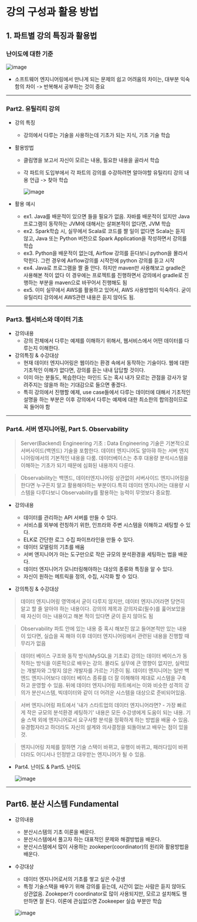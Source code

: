 # 강의 구성과 활용 방법   

## 1. 파트별 강의 특징과 활용법  

### 난이도에 대한 기준   

![image](https://user-images.githubusercontent.com/92377162/230763069-33eabccb-8e3b-4688-a46c-44ab5495db44.png)   
- 소프트웨어 엔지니어링에서 만나게 되는 문제의 쉽고 어려움의 차이는, 대부분 익숙함의 차이 -> 반복해서 공부하는 것이 중요   

---   

### Part2. 유틸리티 강의   
   
- 강의 특징
    - 강의에서 다루는 기술을 사용하는데 기초가 되는 지식, 기초 기술 학습
- 활용방법
    - 클림명을 보고서 자신이 모르는 내용, 필요한 내용을 골라서 학습
    - 각 파트의 도입부에서 각 파트의 강의를 수강하려면 알아야할 유틸리티 강의 내용 언급 -> 찾아 학습   

        ![image](https://user-images.githubusercontent.com/92377162/230762675-07e9cae8-9002-44bf-9c14-b59bfc2d507a.png)

- 활용 예시
    - ex1. Java를 배운적이 있으면 들을 필요가 없음. 자바를 배운적이 있지만 Java 프로그램이 동작하는 JVM에 대해서는 살펴본적이 없다면, JVM 학습
    - ex2. Spark학습 시, 실무에서 Scala로 코드를 짤 일이 없다면 Scala는 듣지 않고, Java 또는 Python 버전으로 Spark Application을 작성하면서 강의를 학습
    - ex3. Python을 배운적이 없는데, Airflow 강의를 듣다보니 python을 몰라서 막힌다. 그런 경우에 Airflow강의를 시작전에 python 강의를 듣고 시작
    - ex4. Java로 프로그램을 짤 줄 안다. 하지만 maven만 사용해보고 gradle은 사용해본 적이 없다 이 경우에는 프로젝트를 진행하면서 강의에서 gradle로 진행하는 부분을 maven으로 바꾸어서 진행해도 됨
    - ex5. 이미 실무에서 AWS를 활용하고 있어서, AWS 사용방법이 익숙하다. 굳이 유틸리티 강의에서 AWS관련 내용은 듣지 않아도 됨.

---   

### Part3. 웹서비스와 데이터 기초   
  
- 강의내용
    - 강의 전체에서 다루는 예제를 이해하기 위해서, 웹서비스에서 어떤 데이터를 다루는지 이해한다.
- 강의특징 & 수강대상
    - 현재 데이터 엔지니어링은 웹이라는 환경 속에서 동작하는 기술이다. 웹에 대한 기초적인 이해가 없다면, 강의를 듣는 내내 답답할 것이다.
    - 이미 아는 분들도, 복습한다는 마인드 도는 혹시 내가 모르는 관점을 강사가 알려주지는 않을까 하는 기대감으로 들으면 좋겠다.
    - 특히 강의에서 진행할 예제, use case들에서 다루는 데이터에 대해서 기초적인 설명을 하는 부분은 이후 강의에서 다루는 예제에 대한 최소한의 합의점이므로 꼭 들어야 함

---   

### Part4. 서버 엔지니어링, Part 5. Observability 

> Server(Backend) Engineering 기초 : Data Engineering 기술은 기본적으로 서버사이드(백엔드) 기술을 포함한다. 데이터 엔지니어도 알아햐 하는 서버 엔지니어링에서의 기본적인 내용을 다룸. 데이터베이스는 추후 대용량 분석시스템을 이해하는 기초가 되기 때문에 심화된 내용까지 다룬다.   

> Observability는 백엔드, 데이터엔지니어링 상관없이 서버사이드 엔지니어링을 한다면 누구든지 알고 활용해야하는 부분이다.특히 데이터 엔지니어는 대용량 시스템을 다루다보니 Observability를 활용하는 능력이 무엇보다 중요함.   

- 강의내용 
    - 데이터를 관리하는 API 서버를 만들 수 있다.
    - 서비스를 외부에 런칭하기 위한, 인프라와 주변 시스템을 이해하고 세팅할 수 있다.
    - ELK로 간단한 로그 수집 파이프라인을 만들 수 있다.
    - 데이터 모델링의 기초를 배움
    - 서버 엔지니어가 아는 도구만으로 작은 규모의 분석환경을 세팅하는 법을 배운다.
    - 데이터 엔지니어가 모니터링해야하는 대상의 종류와 특징을 알 수 있다.
    - 자신이 원하는 메트릭을 정의, 수집, 시각화 할 수 있다.

- 강의특징 & 수강대상

> 데이터 엔지니어링 영역에서 굳이 다루지 않지만, 데이터 엔지니어라면 당연히 알고 할 줄 알아야 하는 내용이다. 강의의 제목과 강의자료(필수)를 훑어보았을 때 자신이 아는 내용이고 해본 적이 있다면 굳이 듣지 않아도 됨

> Observability 파트 안에 있는 내용 중 혹시 해보진 않고 들어본적만 있는 내용이 있다면, 실습을 꼭 해야 이후 데이터 엔지니어링에서 관련된 내용을 진행할 때 무리가 없음

> 데이터 베이스 구조와 동작 방식(MySQL을 기초로) 강의는 데이터 베이스가 동작하는 방식을 이론적으로 배우는 강의. 몰라도 실무에 큰 영향이 없지만, 실력있는 개발자와 그렇지 않은 개발자를 가르는 기준이 됨. 데이터 엔지니어는 일반 백엔드 엔지니어보다 데이터 베이스 종류를 더 잘 이해해야 제대로 시스템을 구축하고 운영할 수 있음. 뒤에 데이터 엔지니어링 파트에서는 이와 비슷한 성격의 강의가 분산시스템, 빅데이터와 같이 더 어려운 시스템을 대상으로 준비되어있음.

> 서버 엔지니어링 파트에서 '내가 스타트업의 데이터 엔지니어라면? - 가장 빠르게 작은 규모의 분석환경 세팅하기' 내용은 모든 수강생에게 도움이 되는 내용. 기술 스택 외에 엔지니어로서 요구사항 분석을 정확하게 하는 방법을 배울 수 있음. 유경험자라고 하더라도 자신의 설계와 의사결정을 되돌아보고 배우는 점이 있을 것.

> 엔지니어링 자체를 잘하면 기술 스택이 바뀌고, 유행이 바뀌고, 패러다임이 바뀌더라도 어디서나 인정받고 대우받는 엔지니어가 될 수 있음.

- Part4. 난이도 & Part5. 난이도   

    ![image](https://user-images.githubusercontent.com/92377162/230763395-c16b3ec8-ee11-4b98-8970-cb1c0c4a4582.png)

---

## Part6. 분산 시스템 Fundamental
- 강의내용
    - 분산시스템의 기초 이론을 배운다.
    - 분산시스템에서 풀고자 하는 대표적인 문제와 해결방법을 배운다.
    - 분산시스템에서 많이 사용하는 zookeper(coordinator)의 원리와 활용방법을 배운다.

- 수강대상
    - 데이터 엔지니어로서의 기초를 쌓고 싶은 수강생
    - 특정 기술스택을 배우기 위해 강의를 듣는데, 시간이 없는 사람은 듣지 않아도 상관없음. Zookeper가 coordinator로 많이 사용되지만, 모르고 설치해도 웬만하면 잘 돈다. 이론에 관심없으면 Zookeeper 실습 부분만 학습   

    ![image](https://user-images.githubusercontent.com/92377162/230763610-31e0bab1-85d1-428c-94ef-6efe9b98c531.png)

